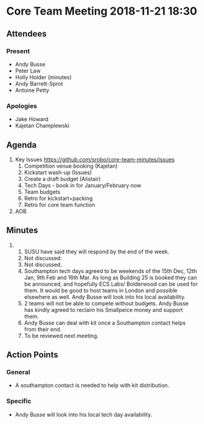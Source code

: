 # Core Team Meeting 2018-11-21 18:30

## Attendees
### Present
- Andy Busse
- Peter Law
- Holly Holder (minutes)
- Andy Barrett-Sprot
- Antoine Petty
### Apologies
- Jake Howard
- Kajetan Champlewski

## Agenda
1. Key Issues https://github.com/srobo/core-team-minutes/issues 
	1. Competition venue booking (Kajetan)
	2. Kickstart wash-up (Issues)
	3. Create a draft budget (Alistair)
	4. Tech Days - book in for January/February now
	5. Team budgets
	6. Retro for kickstart+packing
	7. Retro for core team function
2. AOB 

## Minutes
1. 	
	1. SUSU have said they will respond by the end of the week.
	2. Not discussed.
	3. Not discussed.
	4. Southampton tech days agreed to be weekends of the 15th Dec, 12th Jan, 9th Feb and 16th Mar. As long as Building 25 is booked they can be announced, and hopefully ECS Labs/ Bolderwood can be used for them. It would be good to host teams in London and possible elsewhere as well. Andy Busse will look into his local availability.
	5. 2 teams will not be able to compete without budgets. Andy Busse has kindly agreed to reclaim his Smallpeice money and support them.
	6. Andy Busse can deal with kit once a Southampton contact helps from their end.
	7. To be reviewed next meeting.

## Action Points
### General
- A southampton contact is needed to help with kit distribution.
### Specific
- Andy Busse will look into his local tech day availability.
